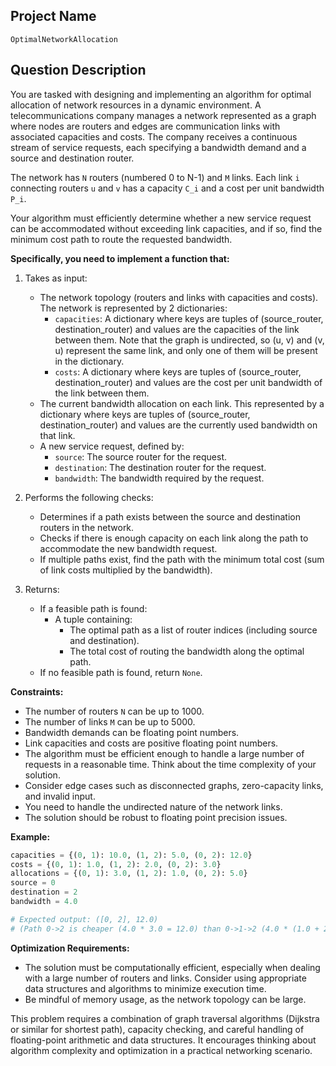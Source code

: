 ## Project Name

`OptimalNetworkAllocation`

## Question Description

You are tasked with designing and implementing an algorithm for optimal allocation of network resources in a dynamic environment.  A telecommunications company manages a network represented as a graph where nodes are routers and edges are communication links with associated capacities and costs.  The company receives a continuous stream of service requests, each specifying a bandwidth demand and a source and destination router.

The network has `N` routers (numbered 0 to N-1) and `M` links. Each link `i` connecting routers `u` and `v` has a capacity `C_i` and a cost per unit bandwidth `P_i`.

Your algorithm must efficiently determine whether a new service request can be accommodated without exceeding link capacities, and if so, find the minimum cost path to route the requested bandwidth.

**Specifically, you need to implement a function that:**

1.  Takes as input:
    *   The network topology (routers and links with capacities and costs). The network is represented by 2 dictionaries:
        *   `capacities`: A dictionary where keys are tuples of (source_router, destination_router) and values are the capacities of the link between them. Note that the graph is undirected, so (u, v) and (v, u) represent the same link, and only one of them will be present in the dictionary.
        *   `costs`: A dictionary where keys are tuples of (source_router, destination_router) and values are the cost per unit bandwidth of the link between them.
    *   The current bandwidth allocation on each link. This represented by a dictionary where keys are tuples of (source_router, destination_router) and values are the currently used bandwidth on that link.
    *   A new service request, defined by:
        *   `source`: The source router for the request.
        *   `destination`: The destination router for the request.
        *   `bandwidth`: The bandwidth required by the request.

2.  Performs the following checks:
    *   Determines if a path exists between the source and destination routers in the network.
    *   Checks if there is enough capacity on each link along the path to accommodate the new bandwidth request.
    *   If multiple paths exist, find the path with the minimum total cost (sum of link costs multiplied by the bandwidth).

3.  Returns:

    *   If a feasible path is found:
        *   A tuple containing:
            *   The optimal path as a list of router indices (including source and destination).
            *   The total cost of routing the bandwidth along the optimal path.
    *   If no feasible path is found, return `None`.

**Constraints:**

*   The number of routers `N` can be up to 1000.
*   The number of links `M` can be up to 5000.
*   Bandwidth demands can be floating point numbers.
*   Link capacities and costs are positive floating point numbers.
*   The algorithm must be efficient enough to handle a large number of requests in a reasonable time. Think about the time complexity of your solution.
*   Consider edge cases such as disconnected graphs, zero-capacity links, and invalid input.
*   You need to handle the undirected nature of the network links.
*   The solution should be robust to floating point precision issues.

**Example:**

```python
capacities = {(0, 1): 10.0, (1, 2): 5.0, (0, 2): 12.0}
costs = {(0, 1): 1.0, (1, 2): 2.0, (0, 2): 3.0}
allocations = {(0, 1): 3.0, (1, 2): 1.0, (0, 2): 5.0}
source = 0
destination = 2
bandwidth = 4.0

# Expected output: ([0, 2], 12.0)
# (Path 0->2 is cheaper (4.0 * 3.0 = 12.0) than 0->1->2 (4.0 * (1.0 + 2.0) = 12.0), even though both are equally viable.
```

**Optimization Requirements:**

*   The solution must be computationally efficient, especially when dealing with a large number of routers and links.  Consider using appropriate data structures and algorithms to minimize execution time.
*   Be mindful of memory usage, as the network topology can be large.

This problem requires a combination of graph traversal algorithms (Dijkstra or similar for shortest path), capacity checking, and careful handling of floating-point arithmetic and data structures. It encourages thinking about algorithm complexity and optimization in a practical networking scenario.
